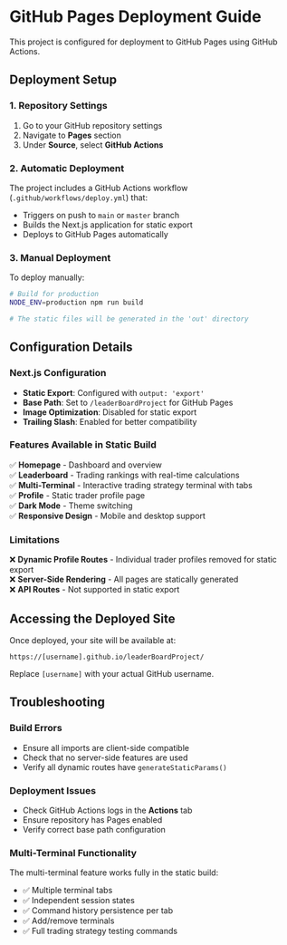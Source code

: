 # GitHub Pages Deployment Guide

This project is configured for deployment to GitHub Pages using GitHub Actions.

## Deployment Setup

### 1. Repository Settings
1. Go to your GitHub repository settings
2. Navigate to **Pages** section  
3. Under **Source**, select **GitHub Actions**

### 2. Automatic Deployment
The project includes a GitHub Actions workflow (`.github/workflows/deploy.yml`) that:
- Triggers on push to `main` or `master` branch
- Builds the Next.js application for static export
- Deploys to GitHub Pages automatically

### 3. Manual Deployment
To deploy manually:
```bash
# Build for production
NODE_ENV=production npm run build

# The static files will be generated in the 'out' directory
```

## Configuration Details

### Next.js Configuration
- **Static Export**: Configured with `output: 'export'`
- **Base Path**: Set to `/leaderBoardProject` for GitHub Pages
- **Image Optimization**: Disabled for static export
- **Trailing Slash**: Enabled for better compatibility

### Features Available in Static Build
✅ **Homepage** - Dashboard and overview  
✅ **Leaderboard** - Trading rankings with real-time calculations  
✅ **Multi-Terminal** - Interactive trading strategy terminal with tabs  
✅ **Profile** - Static trader profile page  
✅ **Dark Mode** - Theme switching  
✅ **Responsive Design** - Mobile and desktop support  

### Limitations
❌ **Dynamic Profile Routes** - Individual trader profiles removed for static export  
❌ **Server-Side Rendering** - All pages are statically generated  
❌ **API Routes** - Not supported in static export  

## Accessing the Deployed Site

Once deployed, your site will be available at:
```
https://[username].github.io/leaderBoardProject/
```

Replace `[username]` with your actual GitHub username.

## Troubleshooting

### Build Errors
- Ensure all imports are client-side compatible
- Check that no server-side features are used
- Verify all dynamic routes have `generateStaticParams()`

### Deployment Issues
- Check GitHub Actions logs in the **Actions** tab
- Ensure repository has Pages enabled
- Verify correct base path configuration

### Multi-Terminal Functionality
The multi-terminal feature works fully in the static build:
- ✅ Multiple terminal tabs
- ✅ Independent session states  
- ✅ Command history persistence per tab
- ✅ Add/remove terminals
- ✅ Full trading strategy testing commands